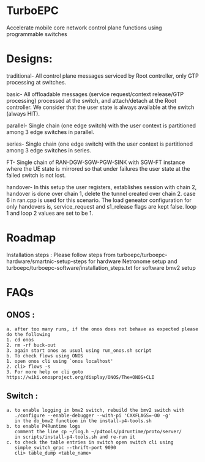 # TurboEPC
Accelerate mobile core network control plane functions using programmable switches

# Designs:

traditional- All control plane messages serviced by Root controller, only GTP processing at switches.

basic- All offloadable messages (service request/context release/GTP processing) processed at the switch, and attach/detach at the Root controller. We consider that the user state is always available at the switch (always HIT).

parallel- Single chain (one edge switch) with the user context is partitioned among 3 edge switches in parallel.

series- Single chain (one edge switch) with the user context is partitioned among 3 edge switches in series.

FT- Single chain of RAN-DGW-SGW-PGW-SINK with SGW-FT instance where the UE state is mirrored so that under failures the user state at the failed switch is not lost. 

handover- In this setup the user registers, establishes session with chain 2, handover is done over chain 1, delete the tunnel created over chain 2. case 6 in ran.cpp is used for this scenario. The load geneator configuration for only handovers is, service_request and s1_release flags are kept false. loop 1 and loop 2 values are set to be 1.

# Roadmap

Installation steps :
Please follow steps from turboepc/turboepc-hardware/smartnic-setup-steps for hardware Netronome setup and turboepc/turboepc-software/installation_steps.txt for software bmv2 setup

# FAQs
## ONOS : 
    a. after too many runs, if the onos does not behave as expected please do the following
    1. cd onos
    2. rm -rf buck-out 
    3. again start onos as usual using run_onos.sh script 
    b. To check flows using ONOS  
    1. open onos cli using `onos localhost'
    2. cli> flows -s
    3. For more help on cli goto https://wiki.onosproject.org/display/ONOS/The+ONOS+CLI
## Switch : 
    a. to enable logging in bmv2 switch, rebuild the bmv2 switch with 
       ./configure --enable-debugger --with-pi 'CXXFLAGS=-O0 -g'  
       in the do_bmv2 function in the install-p4-tools.sh  
    b. to enable P4Runtime logs  
       comment the line cp ~/log.h ~/p4tools/p4runtime/proto/server/ 
       in scripts/install-p4-tools.sh and re-run it 
    c. to check the table entries in switch open switch cli using  
       simple_switch_grpc --thrift-port 9090 
       cli> table_dump <table_name>
